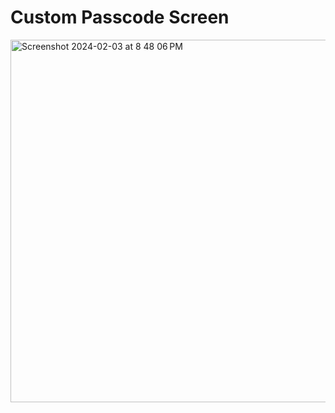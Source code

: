 # Custom Passcode Screen


<img width="580" alt="Screenshot 2024-02-03 at 8 48 06 PM" src="https://github.com/Alifatlawi/PasscodeSwiftUI/assets/101992164/25b63dbc-211c-459c-a72c-9d74b7e6eea7">
